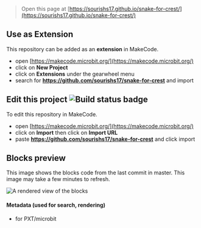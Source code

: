 
> Open this page at [https://sourishs17.github.io/snake-for-crest/](https://sourishs17.github.io/snake-for-crest/)

## Use as Extension

This repository can be added as an **extension** in MakeCode.

* open [https://makecode.microbit.org/](https://makecode.microbit.org/)
* click on **New Project**
* click on **Extensions** under the gearwheel menu
* search for **https://github.com/sourishs17/snake-for-crest** and import

## Edit this project ![Build status badge](https://github.com/sourishs17/snake-for-crest/workflows/MakeCode/badge.svg)

To edit this repository in MakeCode.

* open [https://makecode.microbit.org/](https://makecode.microbit.org/)
* click on **Import** then click on **Import URL**
* paste **https://github.com/sourishs17/snake-for-crest** and click import

## Blocks preview

This image shows the blocks code from the last commit in master.
This image may take a few minutes to refresh.

![A rendered view of the blocks](https://github.com/sourishs17/snake-for-crest/raw/master/.github/makecode/blocks.png)

#### Metadata (used for search, rendering)

* for PXT/microbit
<script src="https://makecode.com/gh-pages-embed.js"></script><script>makeCodeRender("{{ site.makecode.home_url }}", "{{ site.github.owner_name }}/{{ site.github.repository_name }}");</script>
